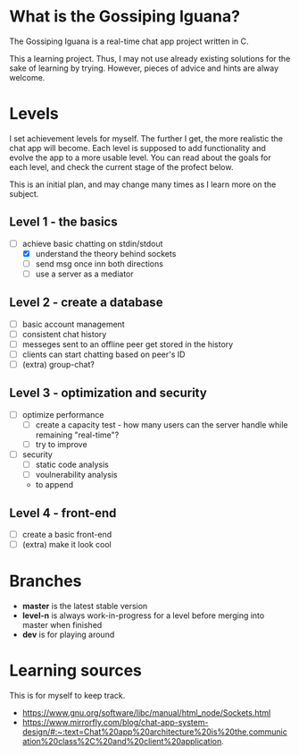 # What is the Gossiping Iguana?

The Gossiping Iguana is a real-time chat app project written in C.

This a learning project. Thus, I may not use already existing solutions for the sake of learning by trying. However, pieces of advice and hints are alway welcome.


# Levels

I set achievement levels for myself. The further I get, the more realistic the chat app will become. Each level is supposed to add functionality and evolve the app to a more usable level. You can read about the goals for each level, and check the current stage of the profect below. 

This is an initial plan, and may change many times as I learn more on the subject.

## Level 1 - the basics

- [ ] achieve basic chatting on stdin/stdout
    - [x] understand the theory behind sockets
    - [ ] send msg once inn both directions 
    - [ ] use a server as a mediator

## Level 2 - create a database

- [ ] basic account management
- [ ] consistent chat history
- [ ] messeges sent to an offline peer get stored in the history
- [ ] clients can start chatting based on peer's ID
- [ ] (extra) group-chat?

## Level 3 - optimization and security

- [ ] optimize performance
    - [ ] create a capacity test - how many users can the server handle while remaining "real-time"?
    - [ ] try to improve
- [ ] security
    - [ ] static code analysis
    - [ ] voulnerability analysis
    - to append

## Level 4 - front-end

- [ ] create a basic front-end
- [ ] (extra) make it look cool

# Branches

- **master** is the latest stable version
- **level-n** is always work-in-progress for a level before merging into master when finished
- **dev** is for playing around

# Learning sources

This is for myself to keep track.

- https://www.gnu.org/software/libc/manual/html_node/Sockets.html
- https://www.mirrorfly.com/blog/chat-app-system-design/#:~:text=Chat%20app%20architecture%20is%20the,communication%20class%2C%20and%20client%20application.